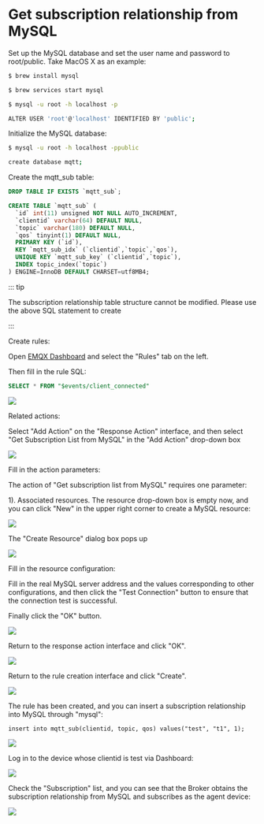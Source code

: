 # Get subscription relationship from MySQL 

Set up the MySQL database and set the user name and password to root/public. Take MacOS X as an example:

```bash
$ brew install mysql

$ brew services start mysql

$ mysql -u root -h localhost -p

ALTER USER 'root'@'localhost' IDENTIFIED BY 'public';
```

Initialize the MySQL database:
```bash
$ mysql -u root -h localhost -ppublic

create database mqtt;
```

Create the mqtt_sub table:
```sql
DROP TABLE IF EXISTS `mqtt_sub`;

CREATE TABLE `mqtt_sub` (
  `id` int(11) unsigned NOT NULL AUTO_INCREMENT,
  `clientid` varchar(64) DEFAULT NULL,
  `topic` varchar(180) DEFAULT NULL,
  `qos` tinyint(1) DEFAULT NULL,
  PRIMARY KEY (`id`),
  KEY `mqtt_sub_idx` (`clientid`,`topic`,`qos`),
  UNIQUE KEY `mqtt_sub_key` (`clientid`,`topic`),
  INDEX topic_index(`topic`)
) ENGINE=InnoDB DEFAULT CHARSET=utf8MB4;
```

::: tip

The subscription relationship table structure cannot be modified. Please use the above SQL statement to create

:::

Create rules:

Open [EMQX Dashboard](http://127.0.0.1:18083/#/rules) and select the "Rules" tab on the left.

Then fill in the rule SQL:

```sql
SELECT * FROM "$events/client_connected"
```

![](./assets/rule-engine/mysql_sub_01.png)

Related actions:

Select "Add Action" on the "Response Action" interface, and then select "Get Subscription List from MySQL" in the "Add Action" drop-down box

![](./assets/rule-engine/mysql_sub_02.png)

Fill in the action parameters:

The action of "Get subscription list from MySQL" requires one parameter:

1). Associated resources. The resource drop-down box is empty now, and you can click "New" in the upper right corner to create a MySQL resource:

![](./assets/rule-engine/mysql_sub_03.png)

The "Create Resource" dialog box pops up

![](./assets/rule-engine/mysql_sub_04.png)

Fill in the resource configuration:

Fill in the real MySQL server address and the values corresponding to other configurations, and then click the "Test Connection" button to ensure that the connection test is successful.

Finally click the "OK" button.

![](./assets/rule-engine/mysql_sub_05.png)

Return to the response action interface and click "OK".

![](./assets/rule-engine/mysql_sub_06.png)

Return to the rule creation interface and click "Create".

![](./assets/rule-engine/mysql_sub_07.png)

The rule has been created, and you can insert a subscription relationship into MySQL through "mysql":

```
insert into mqtt_sub(clientid, topic, qos) values("test", "t1", 1);
```

![](./assets/rule-engine/mysql_sub_08.png)

Log in to the device whose clientid is test via Dashboard:

![](./assets/rule-engine/mysql_sub_09.png)

Check the "Subscription" list, and you can see that the Broker obtains the subscription relationship from MySQL and subscribes as the agent device:

![](./assets/rule-engine/mysql_sub_10.png)
